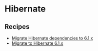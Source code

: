 # Hibernate

## Recipes

* [Migrate Hibernate dependencies to 6.1.x](migratetohibernatedependencies61.md)
* [Migrate to Hibernate 6.1.x](migratetohibernate61.md)


